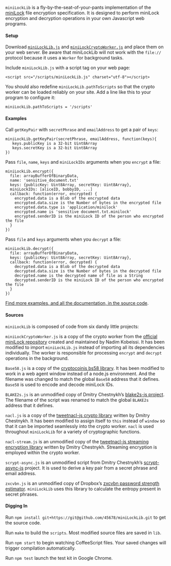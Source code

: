 `miniLockLib` is a fly-by-the-seat-of-your-pants implementation of the [miniLock](http://minilock.io/) file encryption specification. It is designed to perform miniLock encryption and decryption operations in your own Javascript web programs.

#### Setup


Download
 [`miniLockLib.js`](https://raw.githubusercontent.com/45678/miniLockLib/master/scripts/miniLockLib.js) and [`miniLockCryptoWorker.js`](https://raw.githubusercontent.com/45678/miniLockLib/master/scripts/miniLockCryptoWorker.js) and place them on your web server. Be aware that miniLockLib will not work with the `file://` protocol because it uses a `Worker` for background tasks.
 
Include `miniLockLib.js` with a script tag on your web page:

```
<script src="/scripts/miniLockLib.js" charset="utf-8"></script>
```

You should also redefine `miniLockLib.pathToScripts` so that the crypto worker can be loaded reliably on your site. Add a line like this to your program to configure it:

```
miniLockLib.pathToScripts = '/scripts'
```

#### Examples

Call `getKeyPair` with `secretPhrase` and `emailAddress` to get a pair of `keys`:

```
miniLockLib.getKeyPair(secretPhrase, emailAddress, function(keys){
   keys.publicKey is a 32-bit Uint8Array
   keys.secretKey is a 32-bit Uint8Array
})
```

Pass `file`, `name`, `keys` and `miniLockIDs` arguments when you `encrypt` a file:

```
miniLockLib.encrypt({
  file: arrayBufferOfBinaryData,
  name: 'sensitive_document.txt'
  keys: {publicKey: Uint8Array, secretKey: Uint8Array},
  miniLockIDs: [aliceID, bobbyID, ...]
  callback: function(error, encrypted) {
    encrypted.data is a Blob of the encrypted data
    encrypted.data.size is the Number of bytes in the encrypted file
    encrypted.data.type is 'application/minilock'
    encrypted.name is 'sensitive document.txt.minilock'
    encrypted.senderID is the miniLock ID of the person who encrypted the file
  }
})
```

Pass `file` and `keys` arguments when you `decrypt` a file:

```
miniLockLib.decrypt({
  file: arrayBufferOfBinaryData,
  keys: {publicKey: Uint8Array, secretKey: Uint8Array},
  callback: function(error, decrypted) {
    decrypted.data is a Blob of the decrypted data
    decrypted.data.size is the Number of bytes in the decrypted file 
    decrypted.name is the decrypted name of file as a String
    decrypted.senderID is the miniLock ID of the person who encrypted the file
  }
})
```

[Find more examples, and all the documentation, in the source code](https://github.com/45678/miniLockLib/blob/master/miniLockLib.coffee).

#### Sources

`miniLockLib` is composed of code from six dandy little projects:

`miniLockCryptoWorker.js` is a copy of the crypto worker from the [official miniLock repository](https://github.com/kaepora/miniLock) created and maintained by Nadim Kobeissi. It has been modified to import `miniLockLib.js` instead of importing all its dependencies individually. The worker is responsible for processing `encrypt` and `decrypt` operations in the background.

`Base58.js` is a copy of the [cryptocoinjs bs58 library](https://github.com/cryptocoinjs/bs58). It has been modified to work in a web agent window instead of a node.js environment. And the filename was changed to match the global `Base58` address that it defines. `Base58` is used to encode and decode miniLock IDs.

`BLAKE2s.js` is an unmodified copy of Dmitry Chestnykh’s [blake2s-js project](https://github.com/dchest/blake2s-js). The filename of the script was renamed to match the global `BLAKE2s` address that it defines.

`nacl.js` is a copy of the [tweetnacl-js crypto library](https://github.com/dchest/tweetnacl-js) written by Dmitry Chestnykh. It has been modified to assign itself to `this` instead of `window` so that it can be imported seamlessly into the crypto worker. `nacl` is used throughout `miniLockLib` for a variety of cryptographic functions.

`nacl-stream.js` is an unmodified copy of the [tweetnacl-js streaming encryption library](https://github.com/dchest/nacl-stream-js) written by Dmitry Chestnykh. Streaming encryption is employed within the crypto worker.

`scrypt-async.js` is an unmodified script from Dmitry Chestnykh’s [scrypt-async-js](https://github.com/dchest/scrypt-async-js) project. It is used to derive a key pair from a secret phrase and email address. 

`zxcvbn.js` is an unmodified copy of Dropbox’s [zxcvbn password strength estimator](https://github.com/dropbox/zxcvbn). `miniLockLib` uses this library to calculate the entropy present in secret phrases.

#### Digging In

Run `npm install git+https://git@github.com/45678/miniLockLib.git` to get the source code.

Run `make` to build the `scripts`. Most modified source files are saved in `lib`.

Run `npm start` to begin watching CoffeeScript files. Your saved changes will trigger compilation automatically.

Run `npm test` launch the test kit in Google Chrome.
